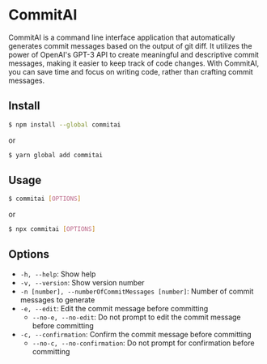 # CommitAI

CommitAI is a command line interface application that automatically generates commit messages based on the output of git diff. It utilizes the power of OpenAI's GPT-3 API to create meaningful and descriptive commit messages, making it easier to keep track of code changes. With CommitAI, you can save time and focus on writing code, rather than crafting commit messages.

## Install

```bash
$ npm install --global commitai
```
or
```bash
$ yarn global add commitai
```



## Usage

```bash
$ commitai [OPTIONS]
```
or 
```bash
$ npx commitai [OPTIONS]
```

## Options

- `-h, --help`: Show help
- `-v, --version`: Show version number
- `-n [number], --numberOfCommitMessages [number]`: Number of commit messages to generate
- `-e, --edit`: Edit the commit message before committing
  - `--no-e, --no-edit`: Do not prompt to edit the commit message before committing
- `-c, --confirmation`: Confirm the commit message before committing
  - `--no-c, --no-confirmation`: Do not prompt for confirmation before committing
